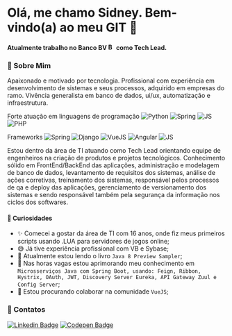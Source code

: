 # Olá, me chamo Sidney. Bem-vindo(a) ao meu GIT 👋
#### Atualmente trabalho no Banco BV <img title="Banco BV" src="https://www.bv.com.br/site/icons/favicon-32x32.png" width="15" height="15"/> como Tech Lead.


### 💬 Sobre Mim
Apaixonado e motivado por tecnologia.
Profissional com experiência em desenvolvimento de sistemas e seus processos, adquirido em empresas do ramo. Vivência generalista em banco de dados, ui/ux, automatização e infraestrutura.

Forte atuação em linguagens de programação ![Python](https://img.shields.io/badge/-Python-blue?logo=Python&logoColor=white) ![Spring](https://img.shields.io/badge/-Java-red?logo=Java&logoColor=white) ![JS](https://img.shields.io/badge/-JavaScript-yellow?logo=JavaScript&logoColor=white) ![PHP](https://img.shields.io/badge/-PHP-7377AD?logo=PHP&logoColor=white) 

Frameworks  ![Spring](https://img.shields.io/badge/-Spring-159E37?logo=Spring&logoColor=white) ![Django](https://img.shields.io/badge/-Django-0C4B33?logo=Django&logoColor=white) ![VueJS](https://img.shields.io/badge/-Vue.js-3FB27F?logo=Vue.js&logoColor=black) ![Angular](https://img.shields.io/badge/-Angular-D6002F?logo=Angular&logoColor=white) ![JS](https://img.shields.io/badge/-Laravel-red?logo=Laravel&logoColor=white)

Estou dentro da área de TI atuando como Tech Lead orientando equipe de engenheiros na criação de produtos e projetos tecnológicos. Conhecimento sólido em FrontEnd/BackEnd das aplicações, administração e modelagem de banco de dados, levantamento de requisitos dos sistemas, análise de ações corretivas, treinamento dos sistemas, responsável pelos processos de qa e deploy das aplicações, gerenciamento de versionamento dos sistemas e sendo responsável também pela segurança da informação nos ciclos dos softwares.

#### 🔎 Curiosidades

- ✨ Comecei a gostar da área de TI com 16 anos, onde fiz meus primeiros scripts usando .LUA para servidores de jogos online;
- 😅 Já tive experiência profissional com VB e Sybase;
- 📖 Atualmente estou lendo o livro `Java 8 Preview Sampler`;
- 🎥 Nas horas vagas estou aprimorando meu conhecimento em `Microsserviços Java com Spring Boot, usando: Feign, Ribbon, Hystrix, OAuth, JWT, Discovery Server Eureka, API Gateway Zuul e Config Server`;
- 👯 Estou procurando colaborar na comunidade `VueJS`;



### 📢 Contatos
[![Linkedin Badge](https://img.shields.io/badge/-LinkedIn-blue?style=for-the-badge&logo=Linkedin&logoColor=white&link=https://www.linkedin.com/in/sidneyfilho/)](https://www.linkedin.com/in/sidneyfilho/)
[![Codepen Badge](https://img.shields.io/badge/-Codepen-black?style=for-the-badge&logo=Codepen&logoColor=white&link=https://codepen.io/sidneycfilho/)](https://codepen.io/sidneycfilho/)


